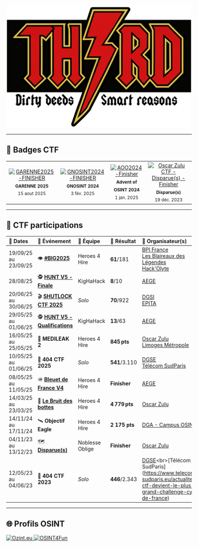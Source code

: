 <p align="center">
  <img src="./Th3rd Logo.png" alt="Logo" width="500"/>
</p>

---

## 🏅 Badges CTF

<table>
  <tr>
    <td align="center">
  <a href="https://api.eu.badgr.io/public/assertions/ISd5coKOTFSFMTlLvEsh2Q" target="_blank" rel="noopener">
    <img src="https://api.eu.badgr.io/public/assertions/ISd5coKOTFSFMTlLvEsh2Q/image" width="120" alt="GARENNE2025-FINISHER"/>
  </a>
  <div><sub><strong>GARENNE 2025</strong><br>15 aout 2025</sub></div>
</td>
    <td align="center">
      <a href="https://api.eu.badgr.io/public/assertions/kNPWHiR7R3Sd_EYtHXggDQ" target="_blank">
        <img src="https://api.eu.badgr.io/public/assertions/kNPWHiR7R3Sd_EYtHXggDQ/image" width="120" alt="GNOSINT2024-FINISHER"/>
      </a>
      <div><sub><strong>GNOSINT 2024</strong><br>3 fév. 2025</sub></div>
    </td>
    <td align="center">
      <a href="https://api.eu.badgr.io/public/assertions/zoaGYlZ8T62GLR7HvUpC9A" target="_blank">
        <img src="https://api.eu.badgr.io/public/assertions/zoaGYlZ8T62GLR7HvUpC9A/image" width="120" alt="AOO2024-Finisher"/>
      </a>
      <div><sub><strong>Advent of OSINT 2024</strong><br>1 jan. 2025</sub></div>
    </td>
    <td align="center">
      <a href="https://api.eu.badgr.io/public/assertions/zxG_6TLrSIi1gVP0nk3YDQ" target="_blank">
        <img src="https://api.eu.badgr.io/public/assertions/zxG_6TLrSIi1gVP0nk3YDQ/image" width="120" alt="Oscar Zulu CTF - Disparue(s) - Finisher"/>
      </a>
      <div><sub><strong>Disparue(s)</strong><br>19 déc. 2023</sub></div>
    </td>
  </tr>
</table>

---

## 🔎 CTF participations

| 📅 Dates              | 🏁 Événement                 | 👥 Équipe         | 🎯 Résultat                 | 🏢 Organisateur(s)                                |
|:---------------------|:----------------------------|:------------------|:----------------------------|:--------------------------------------------------|
| 19/09/25 au 23/09/25 | 👁️​ **[#BIG2025](https://www.linkedin.com/posts/bpifrance-io_mission-verite-activity-7371558100375584768-3azd?utm_source=share&utm_medium=member_desktop&rcm=ACoAAA75LW0BrtoM1r0bnzKn8qSX0_gHjsUVPr0)**                 | Heroes 4 Hire         | **61**/181   | [BPI France](https://www.bpifrance.fr/)<br>[Les Blaireaux des Légendes](https://www.linkedin.com/company/bdl-osint/)<br>[Hack'Olyte](https://hackolyte.fr/)                      |
| 28/08/25             | 🕵️ **[HUNT V5 - Finale](https://www.aege.fr/news/retour-sur-la-hunt-2025-8659)**                 | KigHaHack         | **8**/10   | [AEGE](https://www.aege.fr/)                      |
| 20/06/25 au 30/06/25 | 🎬 **[SHUTLOCK CTF 2025](https://www.dgsi.interieur.gouv.fr/decouvrir-dgsi/nos-missions/cyberdefense/relevez-defi-cyber-du-premier-ctf-de-dgsi)**       | *Solo*      | **70**/922 | [DGSI](https://www.dgsi.interieur.gouv.fr/decouvrir-dgsi/nos-missions/cyberdefense/ctf-shutlock-revient-en-juin-2025)<br>[EPITA](https://www.epita.fr/2025/06/19/lever-de-rideau-sur-le-ctf-shutlock-2025)             |
| 29/05/25 au 01/06/25 | 🕵️ **[HUNT V5 - Qualifications](https://www.aege.fr/global/gene/link.php?news_link=2025230819_1909846820_hunt-wu-qualifications.pdf&fg=1)**                 | KigHaHack         | **13**/63   | [AEGE](https://www.aege.fr/)                      |
| 16/05/25 au 25/05/25 | 💊 **MEDILEAK 2**              | Heroes 4 Hire     | **845 pts**            | [Oscar Zulu](https://oscarzulu.org/)<br>[Limoges Métropole](https://www.limoges-metropole.fr/informations-transversales/actualites/rencontres-professionnelles-de-la-cybersecurite-de-limoges-metropole-le-3-juin-132275) |
| 10/05/25 au 01/06/25 | ​🚀​ **404 CTF 2025**            | *Solo*              | **541**/3.110 | [DGSE](https://www.dgse.gouv.fr/fr/la-dgse/nos-actualites/404-ctf-2025-le-grand-retour)<br>[Télécom SudParis](https://www.telecom-sudparis.eu/evenement/challenge-cybersecurite-404-ctf) |
| 08/05/25 au 11/05/25 | ​🪖​ **[Bleuet de France V4](https://www.aege.fr/news/retour-sur-le-ctf-bleuet-de-france-v4-8633)**     | Heroes 4 Hire     | **Finisher**           | [AEGE](https://www.aege.fr/agenda/ctf-bleuet-de-france-v4-788)                      |
| 14/03/25 au 23/03/25 | 🥾 **[Le Bruit des bottes](https://www.amazon.fr/bruit-bottes-enqu%C3%AAte-Oscar-Zulu/dp/2322569836)**     | Heroes 4 Hire     | **4 779 pts**          | [Oscar Zulu](https://oscarzulu.org/)              |
| 14/11/24 au 17/11/24 | ​🛰️​ **Objectif Eagle**          | Heroes 4 Hire     | **2 175 pts**          | [DGA - Campus OSINT](https://www.defense.gouv.fr/dga/actualites/inauguration-du-campus-osint-delegue-general-larmement)
| 04/11/23 au 13/12/23 | 🗺️ **[Disparue(s)](https://oscarzulu.org/write-up-ctf-osint-disparues/)**             | Noblesse Oblige     | **Finisher**           | [Oscar Zulu](https://oscarzulu.org/)              |
| 12/05/23 au 04/06/23 | 📖​​ **404 CTF 2023**            | *Solo*              | **446**/2.343 | [DGSE](https://www.dgse.gouv.fr/fr/la-dgse/nos-actualites/retour-sur-le-challenge-cyber-404ctf#:~:text=Du%2012%20mai%20au%204,%C3%A9dition%20du%20challenge%20404%20CTF.&text=Apr%C3%A8s%20une%20premi%C3%A8re%20%C3%A9dition%20qui,de%2080%20%C3%A9preuves%20de%20cybers%C3%A9curit%C3%A9.)<br>[Télécom SudParis](https://www.telecom-sudparis.eu/actualite/404-ctf-devient-le-plus-grand-challenge-cyber-de-france) |

---

## 🌐 Profils OSINT

  <a href="https://ozint.eu/ozinter/17991/" target="_blank">
    <img src="https://ozint.eu/assets/images/brand/o.png" width="50" alt="Ozint.eu"/>
  </a><a href="https://www.osint4fun.eu/user/4220b5be23fdb3d0/" target="_blank">
    <img src="https://www.osint4fun.eu/favicon.ico" width="50" alt="OSINT4Fun"/>
  </a>
